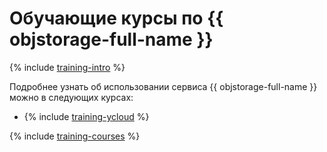 # Обучающие курсы по {{ objstorage-full-name }}

{% include [training-intro](../_includes/training/training-intro.md) %}

Подробнее узнать об использовании сервиса {{ objstorage-full-name }} можно в следующих курсах:
* {% include [training-ycloud](../_includes/training/training-csi.md) %}

{% include [training-courses](../_includes/training/training-courses.md) %}